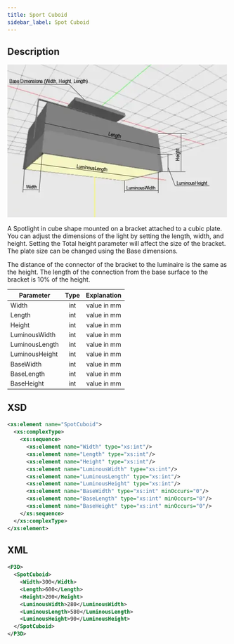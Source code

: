 ```yaml
---
title: Sport Cuboid
sidebar_label: Spot Cuboid
---
```


## Description

![Spot Cuboid](/img/docs/geometry/parametric/spot-cuboid.webp)

A Spotlight in cube shape mounted on a bracket attached to a cubic plate. You can adjust the dimensions of the light by setting the length, width, and height. Setting the Total height parameter will affect the size of the bracket. The plate size can be changed using the Base dimensions.

The distance of the connector of the bracket to the luminaire is the same as the height. The length of the connection from the base surface to the bracket is 10% of the height.

| Parameter      | Type | Explanation |
| -------------- | :--: | :---------: |
| Width          | int  | value in mm |
| Length         | int  | value in mm |
| Height         | int  | value in mm |
| LuminousWidth  | int  | value in mm |
| LuminousLength | int  | value in mm |
| LuminousHeight | int  | value in mm |
| BaseWidth      | int  | value in mm |
| BaseLength     | int  | value in mm |
| BaseHeight     | int  | value in mm |

## XSD

```xml
<xs:element name="SpotCuboid">
  <xs:complexType>
    <xs:sequence>
      <xs:element name="Width" type="xs:int"/>
      <xs:element name="Length" type="xs:int"/>
      <xs:element name="Height" type="xs:int"/>
      <xs:element name="LuminousWidth" type="xs:int"/>
      <xs:element name="LuminousLength" type="xs:int"/>
      <xs:element name="LuminousHeight" type="xs:int"/>
      <xs:element name="BaseWidth" type="xs:int" minOccurs="0"/>
      <xs:element name="BaseLength" type="xs:int" minOccurs="0"/>
      <xs:element name="BaseHeight" type="xs:int" minOccurs="0"/>
    </xs:sequence>
  </xs:complexType>
</xs:element>
```

## XML

```xml
<P3D>
  <SpotCuboid>
    <Width>300</Width>
    <Length>600</Length>
    <Height>200</Height>
    <LuminousWidth>280</LuminousWidth>
    <LuminousLength>580</LuminousLength>
    <LuminousHeight>90</LuminousHeight>
  </SpotCuboid>
</P3D>
```
